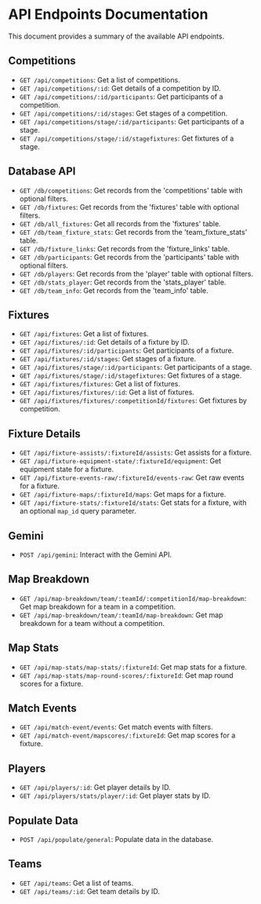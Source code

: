 # API Endpoints Documentation

This document provides a summary of the available API endpoints.

## Competitions

- `GET /api/competitions`: Get a list of competitions.
- `GET /api/competitions/:id`: Get details of a competition by ID.
- `GET /api/competitions/:id/participants`: Get participants of a competition.
- `GET /api/competitions/:id/stages`: Get stages of a competition.
- `GET /api/competitions/stage/:id/participants`: Get participants of a stage.
- `GET /api/competitions/stage/:id/stagefixtures`: Get fixtures of a stage.

## Database API

- `GET /db/competitions`: Get records from the 'competitions' table with optional filters.
- `GET /db/fixtures`: Get records from the 'fixtures' table with optional filters.
- `GET /db/all_fixtures`: Get all records from the 'fixtures' table.
- `GET /db/team_fixture_stats`: Get records from the 'team_fixture_stats' table.
- `GET /db/fixture_links`: Get records from the 'fixture_links' table.
- `GET /db/participants`: Get records from the 'participants' table with optional filters.
- `GET /db/players`: Get records from the 'player' table with optional filters.
- `GET /db/stats_player`: Get records from the 'stats_player' table.
- `GET /db/team_info`: Get records from the 'team_info' table.

## Fixtures

- `GET /api/fixtures`: Get a list of fixtures.
- `GET /api/fixtures/:id`: Get details of a fixture by ID.
- `GET /api/fixtures/:id/participants`: Get participants of a fixture.
- `GET /api/fixtures/:id/stages`: Get stages of a fixture.
- `GET /api/fixtures/stage/:id/participants`: Get participants of a stage.
- `GET /api/fixtures/stage/:id/stagefixtures`: Get fixtures of a stage.
- `GET /api/fixtures/fixtures`: Get a list of fixtures.
- `GET /api/fixtures/fixtures/:id`: Get a list of fixtures.
- `GET /api/fixtures/fixtures/:competitionId/fixtures`: Get fixtures by competition.

## Fixture Details

- `GET /api/fixture-assists/:fixtureId/assists`: Get assists for a fixture.
- `GET /api/fixture-equipment-state/:fixtureId/equipment`: Get equipment state for a fixture.
- `GET /api/fixture-events-raw/:fixtureId/events-raw`: Get raw events for a fixture.
- `GET /api/fixture-maps/:fixtureId/maps`: Get maps for a fixture.
- `GET /api/fixture-stats/:fixtureId/stats`: Get stats for a fixture, with an optional `map_id` query parameter.

## Gemini

- `POST /api/gemini`: Interact with the Gemini API.

## Map Breakdown

- `GET /api/map-breakdown/team/:teamId/:competitionId/map-breakdown`: Get map breakdown for a team in a competition.
- `GET /api/map-breakdown/team/:teamId/map-breakdown`: Get map breakdown for a team without a competition.

## Map Stats

- `GET /api/map-stats/map-stats/:fixtureId`: Get map stats for a fixture.
- `GET /api/map-stats/map-round-scores/:fixtureId`: Get map round scores for a fixture.

## Match Events

- `GET /api/match-event/events`: Get match events with filters.
- `GET /api/match-event/mapscores/:fixtureId`: Get map scores for a fixture.

## Players

- `GET /api/players/:id`: Get player details by ID.
- `GET /api/players/stats/player/:id`: Get player stats by ID.

## Populate Data

- `POST /api/populate/general`: Populate data in the database.

## Teams

- `GET /api/teams`: Get a list of teams.
- `GET /api/teams/:id`: Get team details by ID.
